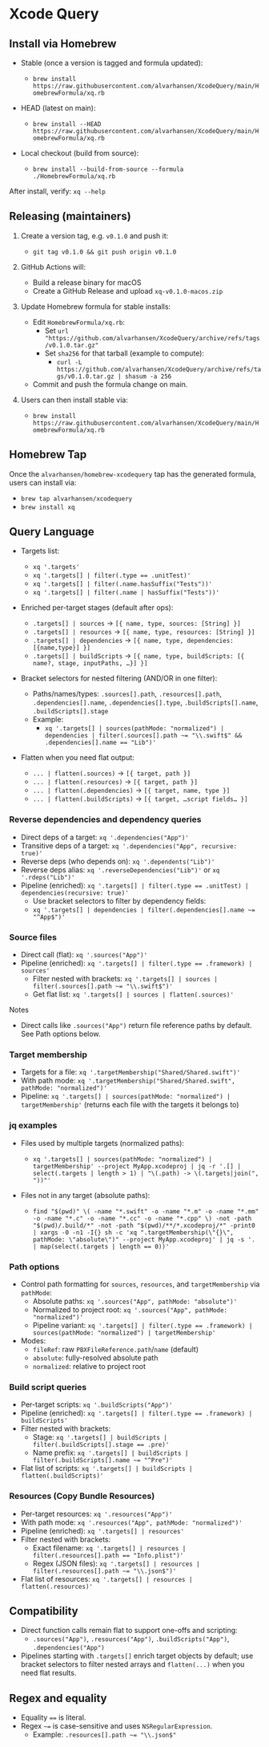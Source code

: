 # Xcode Query

## Install via Homebrew

- Stable (once a version is tagged and formula updated):
  - `brew install https://raw.githubusercontent.com/alvarhansen/XcodeQuery/main/HomebrewFormula/xq.rb`

- HEAD (latest on main):
  - `brew install --HEAD https://raw.githubusercontent.com/alvarhansen/XcodeQuery/main/HomebrewFormula/xq.rb`

- Local checkout (build from source):
  - `brew install --build-from-source --formula ./HomebrewFormula/xq.rb`

After install, verify: `xq --help`

## Releasing (maintainers)

1) Create a version tag, e.g. `v0.1.0` and push it:
   - `git tag v0.1.0 && git push origin v0.1.0`

2) GitHub Actions will:
   - Build a release binary for macOS
   - Create a GitHub Release and upload `xq-v0.1.0-macos.zip`

3) Update Homebrew formula for stable installs:
   - Edit `HomebrewFormula/xq.rb`:
     - Set `url "https://github.com/alvarhansen/XcodeQuery/archive/refs/tags/v0.1.0.tar.gz"`
     - Set `sha256` for that tarball (example to compute):
       - `curl -L https://github.com/alvarhansen/XcodeQuery/archive/refs/tags/v0.1.0.tar.gz | shasum -a 256`
   - Commit and push the formula change on main.

4) Users can then install stable via:
   - `brew install https://raw.githubusercontent.com/alvarhansen/XcodeQuery/main/HomebrewFormula/xq.rb`

## Homebrew Tap

Once the `alvarhansen/homebrew-xcodequery` tap has the generated formula, users can install via:

- `brew tap alvarhansen/xcodequery`
- `brew install xq`

## Query Language

- Targets list:
  - `xq '.targets'`
  - `xq '.targets[] | filter(.type == .unitTest)'`
  - `xq '.targets[] | filter(.name.hasSuffix("Tests"))'`
  - `xq '.targets[] | filter(.name | hasSuffix("Tests"))'`

- Enriched per-target stages (default after ops):
  - `.targets[] | sources` → `[{ name, type, sources: [String] }]`
  - `.targets[] | resources` → `[{ name, type, resources: [String] }]`
  - `.targets[] | dependencies` → `[{ name, type, dependencies: [{name,type}] }]`
  - `.targets[] | buildScripts` → `[{ name, type, buildScripts: [{ name?, stage, inputPaths, …}] }]`

- Bracket selectors for nested filtering (AND/OR in one filter):
  - Paths/names/types: `.sources[].path`, `.resources[].path`, `.dependencies[].name`, `.dependencies[].type`, `.buildScripts[].name`, `.buildScripts[].stage`
  - Example:
    - `xq '.targets[] | sources(pathMode: "normalized") | dependencies | filter(.sources[].path ~= "\\.swift$" && .dependencies[].name == "Lib")'`

- Flatten when you need flat output:
  - `... | flatten(.sources)` → `[{ target, path }]`
  - `... | flatten(.resources)` → `[{ target, path }]`
  - `... | flatten(.dependencies)` → `[{ target, name, type }]`
  - `... | flatten(.buildScripts)` → `[{ target, …script fields… }]`

### Reverse dependencies and dependency queries

- Direct deps of a target: `xq '.dependencies("App")'`
- Transitive deps of a target: `xq '.dependencies("App", recursive: true)'`
- Reverse deps (who depends on): `xq '.dependents("Lib")'`
- Reverse deps alias: `xq '.reverseDependencies("Lib")'` or `xq '.rdeps("Lib")'`
- Pipeline (enriched): `xq '.targets[] | filter(.type == .unitTest) | dependencies(recursive: true)'`
  - Use bracket selectors to filter by dependency fields:
  - `xq '.targets[] | dependencies | filter(.dependencies[].name ~= "^App$")'`

### Source files

- Direct call (flat): `xq '.sources("App")'`
- Pipeline (enriched): `xq '.targets[] | filter(.type == .framework) | sources'`
  - Filter nested with brackets: `xq '.targets[] | sources | filter(.sources[].path ~= "\\.swift$")'`
  - Get flat list: `xq '.targets[] | sources | flatten(.sources)'`

Notes

- Direct calls like `.sources("App")` return file reference paths by default. See Path options below.

### Target membership

- Targets for a file: `xq '.targetMembership("Shared/Shared.swift")'`
- With path mode: `xq '.targetMembership("Shared/Shared.swift", pathMode: "normalized")'`
- Pipeline: `xq '.targets[] | sources(pathMode: "normalized") | targetMembership'` (returns each file with the targets it belongs to)

### jq examples

- Files used by multiple targets (normalized paths):
  - `xq '.targets[] | sources(pathMode: "normalized") | targetMembership' --project MyApp.xcodeproj | jq -r '.[] | select(.targets | length > 1) | "\(.path) -> \(.targets|join(", "))"'`

- Files not in any target (absolute paths):
  - `find "$(pwd)" \( -name "*.swift" -o -name "*.m" -o -name "*.mm" -o -name "*.c" -o -name "*.cc" -o -name "*.cpp" \) -not -path "$(pwd)/.build/*" -not -path "$(pwd)/**/*.xcodeproj/*" -print0 | xargs -0 -n1 -I{} sh -c 'xq ".targetMembership(\"{}\", pathMode: \"absolute\")" --project MyApp.xcodeproj' | jq -s '. | map(select(.targets | length == 0))'`

### Path options

- Control path formatting for `sources`, `resources`, and `targetMembership` via `pathMode`:
  - Absolute paths: `xq '.sources("App", pathMode: "absolute")'`
  - Normalized to project root: `xq '.sources("App", pathMode: "normalized")'`
  - Pipeline variant: `xq '.targets[] | filter(.type == .framework) | sources(pathMode: "normalized") | targetMembership'`
- Modes:
  - `fileRef`: raw `PBXFileReference.path`/`name` (default)
  - `absolute`: fully-resolved absolute path
  - `normalized`: relative to project root

### Build script queries

- Per-target scripts: `xq '.buildScripts("App")'`
- Pipeline (enriched): `xq '.targets[] | filter(.type == .framework) | buildScripts'`
- Filter nested with brackets:
  - Stage: `xq '.targets[] | buildScripts | filter(.buildScripts[].stage == .pre)'`
  - Name prefix: `xq '.targets[] | buildScripts | filter(.buildScripts[].name ~= "^Pre")'`
- Flat list of scripts: `xq '.targets[] | buildScripts | flatten(.buildScripts)'`

### Resources (Copy Bundle Resources)

- Per-target resources: `xq '.resources("App")'`
- With path mode: `xq '.resources("App", pathMode: "normalized")'`
- Pipeline (enriched): `xq '.targets[] | resources'`
- Filter nested with brackets:
  - Exact filename: `xq '.targets[] | resources | filter(.resources[].path == "Info.plist")'`
  - Regex (JSON files): `xq '.targets[] | resources | filter(.resources[].path ~= "\\.json$")'`
- Flat list of resources: `xq '.targets[] | resources | flatten(.resources)'`

## Compatibility

- Direct function calls remain flat to support one-offs and scripting:
  - `.sources("App")`, `.resources("App")`, `.buildScripts("App")`, `.dependencies("App")`
- Pipelines starting with `.targets[]` enrich target objects by default; use bracket selectors to filter nested arrays and `flatten(...)` when you need flat results.

## Regex and equality

- Equality `==` is literal.
- Regex `~=` is case-sensitive and uses `NSRegularExpression`.
  - Example: `.resources[].path ~= "\\.json$"`

